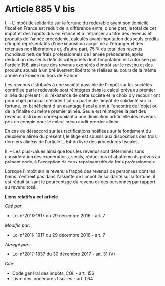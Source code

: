 # Article 885 V bis

I. – L'impôt de solidarité sur la fortune du redevable ayant son domicile fiscal en France est réduit de la différence entre,
d'une part, le total de cet impôt et des impôts dus en France et à l'étranger au titre des revenus et produits de l'année
précédente, calculés avant imputation des seuls crédits d'impôt représentatifs d'une imposition acquittée à l'étranger et des
retenues non libératoires et, d'autre part, 75 % du total des revenus mondiaux nets de frais professionnels de l'année
précédente, après déduction des seuls déficits catégoriels dont l'imputation est autorisée par l'article 156, ainsi que des
revenus exonérés d'impôt sur le revenu et des produits soumis à un prélèvement libératoire réalisés au cours de la même année
en France ou hors de France.

Les revenus distribués à une société passible de l'impôt sur les sociétés contrôlée par le redevable sont réintégrés dans le
calcul prévu au premier alinéa du présent I, si l'existence de cette société et le choix d'y recourir ont pour objet
principal d'éluder tout ou partie de l'impôt de solidarité sur la fortune, en bénéficiant d'un avantage fiscal allant à
l'encontre de l'objet ou de la finalité du même premier alinéa. Seule est réintégrée la part des revenus distribués
correspondant à une diminution artificielle des revenus pris en compte pour le calcul prévu audit premier alinéa.

En cas de désaccord sur les rectifications notifiées sur le fondement du deuxième alinéa du présent I, le litige est soumis
aux dispositions des trois derniers alinéas de l'article L. 64 du livre des procédures fiscales.

II. – Les plus-values ainsi que tous les revenus sont déterminés sans considération des exonérations, seuils, réductions et
abattements prévus au présent code, à l'exception de ceux représentatifs de frais professionnels.

Lorsque l'impôt sur le revenu a frappé des revenus de personnes dont les biens n'entrent pas dans l'assiette de l'impôt de
solidarité sur la fortune, il est réduit suivant le pourcentage du revenu de ces personnes par rapport au revenu total.

**Liens relatifs à cet article**

_Cité par_:

  - Loi n°2016-1917 du 29 décembre 2016 - art. 7

_Modifié par_:

  - Loi n°2016-1917 du 29 décembre 2016 - art. 7

_Abrogé par_:

  - Loi n°2017-1837 du 30 décembre 2017 - art. 31 (V)

_Cite_:

  - Code général des impôts, CGI. - art. 156
  - Livre des procédures fiscales - art. L64
